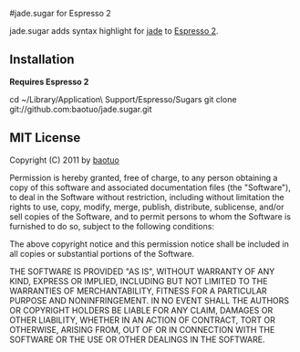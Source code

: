 #jade.sugar for Espresso 2

jade.sugar adds syntax highlight for [jade](http://jade-lang.com/) to [Espresso 2](http://macrabbit.com/espresso/).

## Installation

**Requires Espresso 2**

cd ~/Library/Application\ Support/Espresso/Sugars
git clone git://github.com:baotuo/jade.sugar.git

## MIT License
Copyright (C) 2011 by [baotuo](https://github.com/baotuo)

Permission is hereby granted, free of charge, to any person obtaining a copy
of this software and associated documentation files (the "Software"), to deal
in the Software without restriction, including without limitation the rights
to use, copy, modify, merge, publish, distribute, sublicense, and/or sell
copies of the Software, and to permit persons to whom the Software is
furnished to do so, subject to the following conditions:

The above copyright notice and this permission notice shall be included in
all copies or substantial portions of the Software.

THE SOFTWARE IS PROVIDED "AS IS", WITHOUT WARRANTY OF ANY KIND, EXPRESS OR
IMPLIED, INCLUDING BUT NOT LIMITED TO THE WARRANTIES OF MERCHANTABILITY,
FITNESS FOR A PARTICULAR PURPOSE AND NONINFRINGEMENT. IN NO EVENT SHALL THE
AUTHORS OR COPYRIGHT HOLDERS BE LIABLE FOR ANY CLAIM, DAMAGES OR OTHER
LIABILITY, WHETHER IN AN ACTION OF CONTRACT, TORT OR OTHERWISE, ARISING FROM,
OUT OF OR IN CONNECTION WITH THE SOFTWARE OR THE USE OR OTHER DEALINGS IN
THE SOFTWARE.